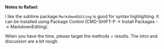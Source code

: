 __Notes to Rafael:__

I like the sublime package `MarkdownEditing` is good for syntax highlighting. It can be installed using Package Control (CMD-SHIFT-P -> Install Packages --> MarkdownEditing).

When you have the time, please target the methods + results. The intro and discussion are a bit rough.
